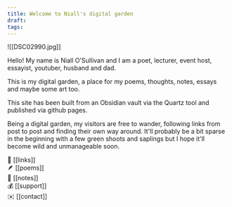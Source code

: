 ```yaml
---
title: Welcome to Niall's digital garden
draft: 
tags:
---
```

![[DSC02990.jpg]]

Hello! My name is Niall O'Sullivan and I am a poet, lecturer, event host, essayist, youtuber, husband and dad.

This is my digital garden, a place for my poems, thoughts, notes, essays and maybe some art too. 

This site has been built from an Obsidian vault via the Quartz tool and published via github pages.

Being a digital garden, my visitors are free to wander, following links from post to post and finding their own way around. It'll probably be a bit sparse in the beginning with a few green shoots and saplings but I hope it'll become wild and unmanageable soon. 

🔗 [[links]]  
🪶 [[poems]]  
📝 [[notes]]  
💰 [[support]]  
✉️ [[contact]]  



